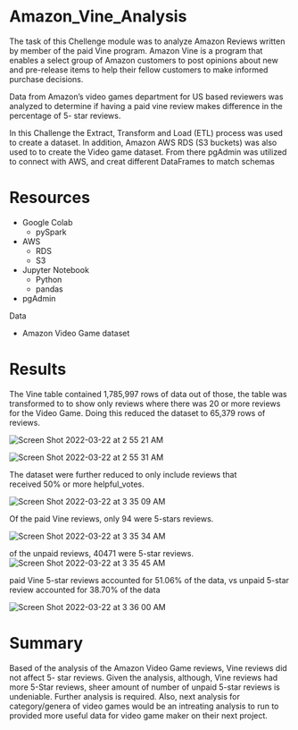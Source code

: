 # Amazon_Vine_Analysis
The task of this Chellenge module was to analyze Amazon Reviews written by member of the paid Vine program. Amazon Vine is a program that enables a select group of Amazon customers to post opinions about new and pre-release items to help their fellow customers to make informed purchase decisions.

Data from Amazon’s video games department for US based reviewers was analyzed to determine if having a paid vine review makes difference in the percentage of 5- star reviews. 

In this Challenge the Extract, Transform and Load (ETL) process was used to create a dataset. In addition, Amazon AWS RDS (S3 buckets)  was also used to to create the Video game dataset. From there pgAdmin was utilized to connect with AWS, and creat different DataFrames to match schemas

# Resources
- Google Colab
	- pySpark
- AWS
	- RDS
	- S3
- Jupyter Notebook
	- Python
	- pandas
- pgAdmin

Data 
- Amazon Video Game dataset

# Results

The Vine table contained 1,785,997 rows of data out of those,
the table was transformed to to show only reviews where there
was 20 or more reviews for the Video Game. Doing this reduced 
the dataset to 65,379 rows of reviews.

![Screen Shot 2022-03-22 at 2 55 21 AM](https://user-images.githubusercontent.com/94031446/159430241-3d890f5c-12b9-4f57-b490-965d55dc56bf.png)

![Screen Shot 2022-03-22 at 2 55 31 AM](https://user-images.githubusercontent.com/94031446/159430299-5c54fea4-ba7b-40d9-bddd-a5f6e11eb041.png)

The dataset were further reduced to only include reviews that  
received 50% or more helpful_votes. 

![Screen Shot 2022-03-22 at 3 35 09 AM](https://user-images.githubusercontent.com/94031446/159430585-7fa2a196-3a19-4178-96ec-ec7e06c750ed.png)

Of the paid Vine reviews, only 94 were 5-stars reviews. 

![Screen Shot 2022-03-22 at 3 35 34 AM](https://user-images.githubusercontent.com/94031446/159430614-cc962424-e6e4-485d-a827-5aa2fc623737.png)

of the unpaid reviews, 40471 were 5-star reviews.
![Screen Shot 2022-03-22 at 3 35 45 AM](https://user-images.githubusercontent.com/94031446/159430643-70f346fe-2ddd-4b33-9776-28bbfafdf53f.png)

paid Vine 5-star reviews  accounted for 51.06% of the data, 
vs unpaid  5-star review accounted for 38.70% of the data


![Screen Shot 2022-03-22 at 3 36 00 AM](https://user-images.githubusercontent.com/94031446/159430685-bf6884a6-76bc-47b0-a95b-ab7f45d37b97.png)


# Summary
Based of the analysis of the Amazon Video Game reviews,
Vine reviews did not affect 5- star reviews. Given the analysis, 
although, Vine reviews had more 5-Star reviews, sheer amount of 
number of unpaid 5-star reviews is undeniable. Further analysis is required.
Also, next analysis for category/genera of video games would be an intreating 
analysis to run to provided more useful data for video game maker on their next 
project.


	

